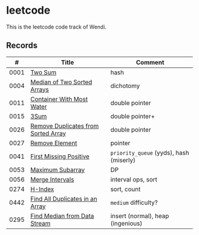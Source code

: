 # leetcode

This is the leetcode code track of Wendi.

## Records

| # | Title | Comment |
|---| ----- | ------- |
|0001|[Two Sum](https://leetcode-cn.com/problems/two-sum/)|hash
|0004|[Median of Two Sorted Arrays](https://leetcode-cn.com/problems/median-of-two-sorted-arrays/)|dichotomy
|0011|[Container With Most Water](https://leetcode-cn.com/problems/container-with-most-water/)|double pointer
|0015|[3Sum](https://leetcode-cn.com/problems/3sum/)|double pointer+
|0026|[Remove Duplicates from Sorted Array](https://leetcode-cn.com/problems/remove-duplicates-from-sorted-array/)|double pointer
|0027|[Remove Element](https://leetcode-cn.com/problems/remove-element/)|pointer
|0041|[First Missing Positive](https://leetcode-cn.com/problems/first-missing-positive/)|`priority_queue` (yyds), hash (miserly)
|0053|[Maximum Subarray](https://leetcode-cn.com/problems/maximum-subarray/)|DP
|0056|[Merge Intervals](https://leetcode-cn.com/problems/merge-intervals/)|interval ops, sort
|0274|[H-Index](https://leetcode-cn.com/problems/h-index/)|sort, count
|0442|[Find All Duplicates in an Array](https://leetcode-cn.com/problems/find-all-duplicates-in-an-array/)|`medium` difficulty?
|0295|[Find Median from Data Stream](https://leetcode-cn.com/problems/find-median-from-data-stream/)|insert (normal), heap (ingenious)